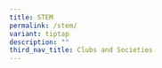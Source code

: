 ```yaml
---
title: STEM
permalink: /stem/
variant: tiptap
description: ""
third_nav_title: Clubs and Societies
---
```

